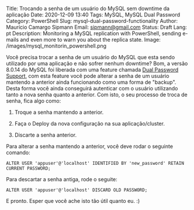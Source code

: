 Title: Trocando a senha de um usuário do MySQL sem downtime da aplicação
Date: 2020-12-09 13:40
Tags: MySQL, MySQL Dual Password
Category: PowerShell 
Slug: mysql-dual-password-functionality
Author: Maurício Camargo Sipmann
Email: sipmann@gmail.com
Status: Draft
Lang: pt
Description: Monitoring a MySQL replication with PowerShell, sending e-mails and even more to warn you about the replica state.
Image: /images/mysql_monitorin_powershell.png

Você precisa trocar a senha de um usuário do MySQL que esta sendo utilizado por uma aplicação e não sofrer nenhum downtime? Bom, a versão 8.0.14 do MySQL foi liberada com uma feature chamada [Dual Password Support](https://dev.mysql.com/doc/refman/8.0/en/password-management.html#dual-passwords), com esta feature você pode alterar a senha de um usuário mantendo a anterior ainda funcionando como uma forma de "backup". Desta forma você ainda conseguirá autenticar com o usuário utilizando tanto a nova senha quanto a anterior. Com isto, o seu processo de troca de senha, fica algo como:

1) Troque a senha mantendo a anterior.

2) Faça o Deploy da nova configuração na sua aplicação/cluster.

3) Discarte a senha anterior.

Para alterar a senha mantendo a anterior, você deve rodar o seguinte comando:

```mysql
ALTER USER 'appuser'@'localhost' IDENTIFIED BY 'new_password' RETAIN CURRENT PASSWORD;
```

Para descartar a senha antiga, rode o seguite:

```mysql
ALTER USER 'appuser'@'localhost' DISCARD OLD PASSWORD;
```

E pronto. Esper que você ache isto tão útil quanto eu. :)